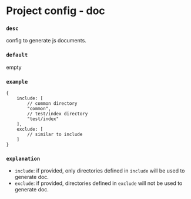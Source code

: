 # Project config - doc

### `desc`

config to generate js documents.

### `default`

empty

### `example`

```
{
    include: [
        // common directory
        "common",
        // test/index directory
        "test/index"
    ],
    exclude: [
        // similar to include
    ]
}
```

### `explanation`

* `include`: if provided, only directories defined in `include` will be used to generate doc.
* `exclude`: if provided, directories defined in `exclude` will not be used to generate doc.